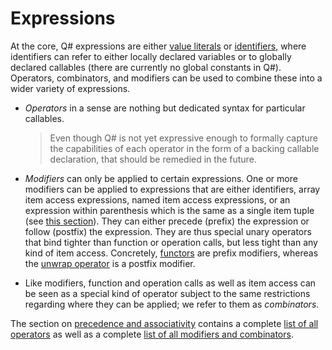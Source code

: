# Expressions

At the core, Q# expressions are either [value literals](xref:microsoft.quantum.qsharp.valueliterals) or [identifiers](xref:microsoft.quantum.qsharp.expressions-overview#identifiers), where identifiers can refer to either locally declared variables or to globally declared callables (there are currently no global constants in Q#). 
Operators, combinators, and modifiers can be used to combine these into a wider variety of expressions. 

- *Operators* in a sense are nothing but dedicated syntax for particular callables. 
    >Even though Q# is not yet expressive enough to formally capture the capabilities of each operator in the form of a backing callable declaration, that should be remedied in the future. 

- *Modifiers* can only be applied to certain expressions. One or more modifiers can be applied to expressions that are either identifiers, array item access expressions, named item access expressions, or an expression within parenthesis which is the same as a single item tuple (see [this section](xref:microsoft.quantum.qsharp.singletontupleequivalence#singleton-tuple-equivalence)). 
They can either precede (prefix) the expression or follow (postfix) the expression. They are thus special unary operators that bind tighter than function or operation calls, but less tight than any kind of item access. 
Concretely, [functors](xref:microsoft.quantum.qsharp.functorapplication#functor-application) are prefix modifiers, whereas the [unwrap operator](xref:microsoft.quantum.qsharp.itemaccessexpression#item-access-for-user-defined-types) is a postfix modifier. 

- Like modifiers, function and operation calls as well as item access can be seen as a special kind of operator subject to the same restrictions regarding where they can be applied; we refer to them as *combinators*. 

The section on [precedence and associativity](xref:microsoft.quantum.qsharp.precedenceandassociativity) contains a complete [list of all operators](xref:microsoft.quantum.qsharp.precedenceandassociativity#operators) as well as a complete [list of all modifiers and combinators](xref:microsoft.quantum.qsharp.precedenceandassociativity#modifiers-and-combinators). 



